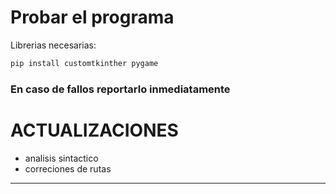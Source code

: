# Probar el programa

Librerias necesarias:

```bash
pip install customtkinther pygame
```

### En caso de fallos reportarlo inmediatamente

# ACTUALIZACIONES
- analisis sintactico
- correciones de rutas

---
